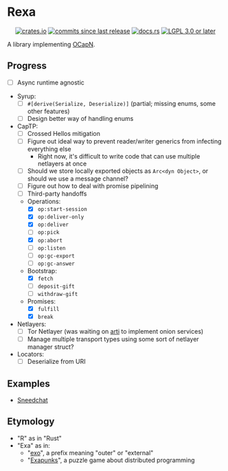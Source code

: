 # Rexa

<p align="center">
  <a href="https://crates.io/crates/rexa"><img src="https://img.shields.io/crates/v/rexa" alt="crates.io"/></a>
  <a href="https://github.com/SignalWalker/rexa/commits/main"><img src="https://img.shields.io/github/commits-since/SignalWalker/rexa/0.1.0" alt="commits since last release"/></a>
  <a href="https://docs.rs/rexa"><img src="https://img.shields.io/docsrs/rexa" alt="docs.rs"/></a>
  <a href="https://opensource.org/licenses/lgpl-license"><img src="https://img.shields.io/crates/l/rexa" alt="LGPL 3.0 or later"/></a>
</p>

A library implementing [OCapN](https://github.com/ocapn/ocapn).

## Progress

- [ ] Async runtime agnostic
- Syrup:
  - [ ] `#[derive(Serialize, Deserialize)]` (partial; missing enums, some other features)
  - [ ] Design better way of handling enums
- CapTP:
  - [ ] Crossed Hellos mitigation
  - [ ] Figure out ideal way to prevent reader/writer generics from infecting everything else
    - Right now, it's difficult to write code that can use multiple netlayers at once
  - [ ] Should we store locally exported objects as `Arc<dyn Object>`, or should we use a message channel?
  - [ ] Figure out how to deal with promise pipelining
  - [ ] Third-party handoffs
  - Operations:
    - [x] `op:start-session`
    - [x] `op:deliver-only`
    - [x] `op:deliver`
    - [ ] `op:pick`
    - [x] `op:abort`
    - [ ] `op:listen`
    - [ ] `op:gc-export`
    - [ ] `op:gc-answer`
  - Bootstrap:
    - [x] `fetch`
    - [ ] `deposit-gift`
    - [ ] `withdraw-gift`
  - Promises:
    - [x] `fulfill`
    - [x] `break`
- Netlayers:
  - [ ] Tor Netlayer (was waiting on [arti](https://gitlab.torproject.org/tpo/core/arti) to implement onion services)
  - [ ] Manage multiple transport types using some sort of netlayer manager struct?
- Locators:
  - [ ] Deserialize from URI

## Examples

- [Sneedchat](https://github.com/signalwalker/sneedchat)

## Etymology

- "R" as in "Rust"
- "Exa" as in:
  - "[exo](https://en.wiktionary.org/wiki/exo-)", a prefix meaning "outer" or "external"
  - "[Exapunks](https://www.zachtronics.com/exapunks/)", a puzzle game about distributed programming
